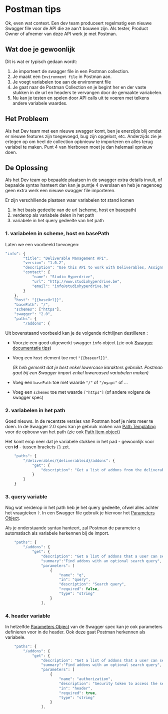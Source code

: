 # Postman tips #
Ok, even wat context. Een dev team produceert regelmatig een nieuwe Swagger file voor de API die ze aan't bouwen zijn. Als tester, Product Owner of afnemer van deze API werk je met Postman.

## Wat doe je gewoonlijk ##
Dit is wat er typisch gedaan wordt:
1. Je importeert de swagger file in een Postman collection. 
2. Je maakt een `Environment file` in Postman aan.
3. Je voegt variabelen toe aan de environment file
4. Je gaat naar de Postman Collection en je begint her en der vaste stukken in de url en headers te vervangen door de  gemaakte variabelen.
5. Nu kan je testen en spelen door API calls uit te voeren met telkens andere variabele waardes.

## Het Probleem ##
Als het Dev team met een nieuwe swagger komt, ben je enerzijds blij omdat er nieuwe features zijn toegevoegd, bug zijn opgelost, etc. Anderzijds zie je ertegen op om heel de collection opbnieuw te importeren en alles terug variabel te maken. Punt 4 van hierboven moet je dan helemaal opnieuw doen.

## De Oplossing ##
Als het Dev team op bepaalde plaatsen in de swagger extra details invult, of bepaalde syntax hanteert dan kan je puntje 4 overslaan en heb je nagenoeg geen extra werk een nieuwe swagger file importeren. 

Er zijn verschillende plaatsen waar variabelen tot stand komen
1. in het basis gedeelte van de url (scheme, host en basepath)
2. verderop als variabele delen in het path
3. variabele in het query gedeelte van het path


### 1. variabelen in scheme, host en basePath ###

Laten we een voorbeeld toevoegen:

```js
"info": {
        "title": "Deliverable Management API",
        "version": "1.0.2",
        "description": "Use this API to work with Deliverables, Assignments, Addons, etc on the OCAPI platform",
        "contact": {
            "name": "Studio Hyperdrive",
            "url": "http://www.studiohyperdrive.be",
            "email": "info@studiohyperdrive.be"
        }
    },
    "host": "{{baseUrl}}",
    "basePath": "/",
    "schemes": ["https"],
    "swagger": "2.0",
    "paths": {
        "/addons": {
```

Uit bovenstaand voorbeeld kan je de volgende richtlijnen destilleren :
* Voorzie een goed uitgewerkt swagger `info` object (zie ook [Swagger  documentatie tips](swagger-docs.md))
* Voeg een `host` element toe met `"{{baseurl}}"`. 

    *(Ik heb gemerkt dat je best enkel lowercase karakters gebruikt. Postman gaat bij een Swagger import enkel lowercased variabelen maken)*
* Voeg een `basePath` toe met waarde `"/"` of `"/myapi"` of ...
* Voeg een `schemes` toe met waarde `["https"]` (of andere volgens de swagger spec)

### 2. variabelen in het path ###
Goed nieuws. In de recentste versies van Postman hoef je niets meer te doen. In de Swagger 2.0 spec kan je gebruik maken van [Path Templating](https://github.com/OAI/OpenAPI-Specification/blob/master/versions/2.0.md#pathTemplating) voor de opbouw van het path (zie ook [Path Item object](https://github.com/OAI/OpenAPI-Specification/blob/master/versions/2.0.md#path-item-object))

Het komt erop neer dat je variabele stukken in het pad - gewoonlijk voor een **id** - tussen brackets `{}` zet.

```js
    "paths": {
        "/deliverables/{deliverableid}/addons": {
            "get": {
                "description": "Get a list of addons from the deliverable"
            }
        }
    }
```

### 3. query variable ###
Nog wat verderop in het path heb je het query gedeelte, ofwel alles achter het vraagteken `?`. In een Swagger file gebruik je hiervoor het [Parameters Object](https://github.com/OAI/OpenAPI-Specification/blob/master/versions/2.0.md#parameterObject). 

Als je onderstaande syntax hanteert, zal Postman de parameter `q` automatisch als variabele herkennen bij de import.

```js
    "paths": {
        "/addons": {
            "get": {
                "description": "Get a list of addons that a user can select.",
                "summary":"Find addons with an optional search query",
                "parameters": [
                    {
                        "name": "q",
                        "in": "query",
                        "description": "Search query",
                        "required": false,
                        "type": "string"
                    }
                ],
```


### 4. header variable ###
In hetzelfde [Parameters Object](https://github.com/OAI/OpenAPI-Specification/blob/master/versions/2.0.md#parameterObject) van de Swagger spec kan je ook parameters definieren voor in de header. Ook deze gaat Postman herkennen als variabele.

```js
    "paths": {
        "/addons": {
            "get": {
                "description": "Get a list of addons that a user can select.",
                "summary":"Find addons with an optional search query",
                "parameters": [
                    {
                        "name": "authorization",
                        "description": "Security token to access the service",
                        "in": "header",
                        "required": true,
                        "type": "string"
                    }
                ],

```

